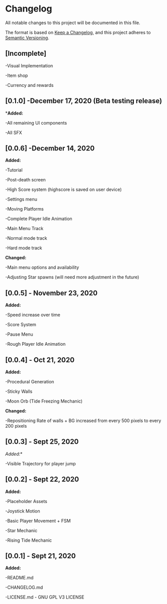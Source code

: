 # Changelog
All notable changes to this project will be documented in this file.

The format is based on [Keep a Changelog](https://keepachangelog.com/en/1.0.0/),
and this project adheres to [Semantic Versioning](https://semver.org/spec/v2.0.0.html).

[Incomplete]
---

-Visual Implementation

-Item shop

-Currency and rewards

[0.1.0] -December 17, 2020 (Beta testing release)
---
***Added:**

-All remaining UI components

-All SFX


[0.0.6] -December 14, 2020
---
**Added:**

-Tutorial

-Post-death screen

-High Score system (highscore is saved on user device)

-Settings menu

-Moving Platforms

-Complete Player Idle Animation

-Main Menu Track

-Normal mode track

-Hard mode track

**Changed:**

-Main menu options and availability

-Adjusting Star spawns (will need more adjustment in the future)

[0.0.5] - November 23, 2020
---
**Added:**

-Speed increase over time

-Score System

-Pause Menu

-Rough Player Idle Animation

[0.0.4] - Oct 21, 2020
---
**Added:**

-Procedural Generation

-Sticky Walls

-Moon Orb (Tide Freezing Mechanic)


**Changed:**

-Repositioning Rate of walls + BG increased from every 500 pixels to every 200 pixels

[0.0.3] - Sept 25, 2020
---

*Added:**

-Visible Trajectory for player jump


[0.0.2] - Sept 22, 2020
---

**Added:**

-Placeholder Assets 

-Joystick Motion

-Basic Player Movement + FSM

-Star Mechanic

-Rising Tide Mechanic


[0.0.1] - Sept 21, 2020
---

**Added:**

-README.md

-CHANGELOG.md

-LICENSE.md - GNU GPL V3 LICENSE

